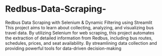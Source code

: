 # Redbus-Data-Scraping-
Redbus Data Scraping with Selenium &amp; Dynamic Filtering using Streamlit
This project aims to learn about collecting, analyzing, and visualizing bus travel data. By utilizing Selenium for web scraping, this project automates the extraction of detailed information from Redbus, including bus routes, schedules, prices, and seat availability. By streamlining data collection and providing powerful tools for data-driven decision-making
